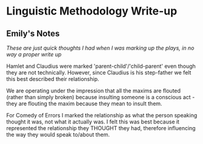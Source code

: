 # Linguistic Methodology Write-up

## Emily's Notes
*These are just quick thoughts I had when I was marking up the plays, in no way a proper write up*

Hamlet and Claudius were marked 'parent-child'/'child-parent' even though they are not technically. However, since Claudius is his step-father we felt this best described their relationship.


We are operating under the impression that all the maxims are flouted (rather than simply broken) because insulting someone is a conscious act - they are flouting the maxim because they mean to insult them.

For Comedy of Errors I marked the relationship as what the person speaking thought it was, not what it actually was. I felt this was best because it represented the relationship they THOUGHT they had, therefore influencing the way they would speak to/about them. 
